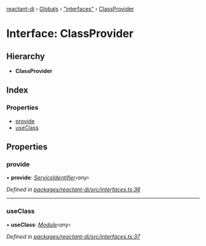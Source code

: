 [reactant-di](../README.md) › [Globals](../globals.md) › ["interfaces"](../modules/_interfaces_.md) › [ClassProvider](_interfaces_.classprovider.md)

# Interface: ClassProvider

## Hierarchy

* **ClassProvider**

## Index

### Properties

* [provide](_interfaces_.classprovider.md#provide)
* [useClass](_interfaces_.classprovider.md#useclass)

## Properties

###  provide

• **provide**: *[ServiceIdentifier](../modules/_interfaces_.md#serviceidentifier)‹any›*

*Defined in [packages/reactant-di/src/interfaces.ts:36](https://github.com/unadlib/reactant/blob/2a94e2e/packages/reactant-di/src/interfaces.ts#L36)*

___

###  useClass

• **useClass**: *[Module](_interfaces_.module.md)‹any›*

*Defined in [packages/reactant-di/src/interfaces.ts:37](https://github.com/unadlib/reactant/blob/2a94e2e/packages/reactant-di/src/interfaces.ts#L37)*
